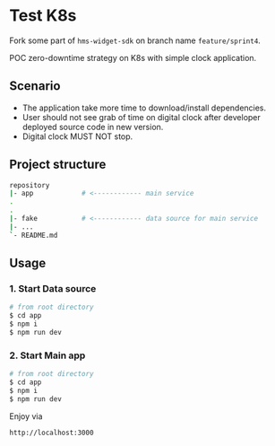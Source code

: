 # **Test K8s**

Fork some part of `hms-widget-sdk` on branch name `feature/sprint4`.

POC zero-downtime strategy on K8s with simple clock application.

## **Scenario**

 - The application take more time to download/install dependencies.
 - User should not see grab of time on digital clock after developer deployed source code in new version.
 - Digital clock MUST NOT stop.

## **Project structure**

```bash
repository
|- app            # <------------ main service
.
.
|- fake           # <------------ data source for main service
|- ...
`- README.md
```

## **Usage**

### 1. Start Data source

```bash
# from root directory
$ cd app
$ npm i
$ npm run dev
```

### 2. Start Main app

```bash
# from root directory
$ cd app
$ npm i
$ npm run dev
```

Enjoy via 

```
http://localhost:3000
```